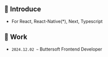 ## 🔮 Introduce
- For React, React-Native(*), Next, Typescript

## 🚀 Work
- `2024.12.02 ~` Buttersoft Frontend Developer
